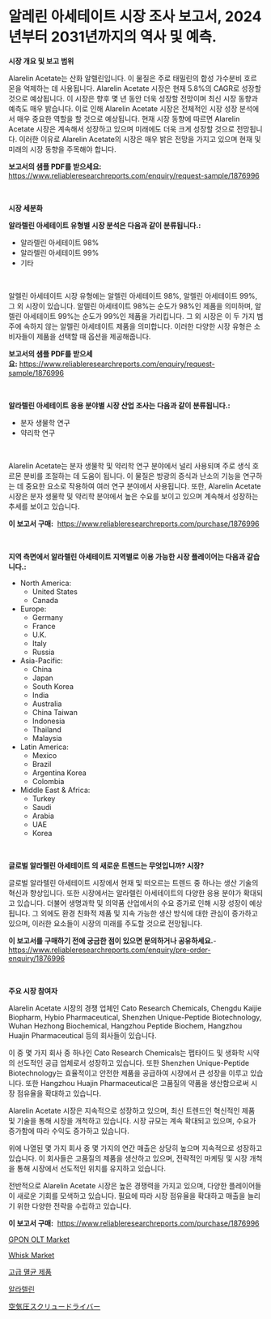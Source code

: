 <p><h1>알레린 아세테이트 시장 조사 보고서, 2024년부터 2031년까지의 역사 및 예측.</h1></p><p><strong>시장 개요 및 보고 범위</strong></p>
<p><p>Alarelin Acetate는 산화 알렐린입니다. 이 물질은 주로 태밀린의 합성 가수분비 호르몬을 억제하는 데 사용됩니다. Alarelin Acetate 시장은 현재 5.8%의 CAGR로 성장할 것으로 예상됩니다. 이 시장은 향후 몇 년 동안 더욱 성장할 전망이며 최신 시장 동향과 예측도 매우 밝습니다. 이로 인해 Alarelin Acetate 시장은 전체적인 시장 성장 분석에서 매우 중요한 역할을 할 것으로 예상됩니다. 현재 시장 동향에 따르면 Alarelin Acetate 시장은 계속해서 성장하고 있으며 미래에도 더욱 크게 성장할 것으로 전망됩니다. 이러한 이유로 Alarelin Acetate의 시장은 매우 밝은 전망을 가지고 있으며 현재 및 미래의 시장 동향을 주목해야 합니다.</p></p>
<p><strong>보고서의 샘플 PDF를 받으세요:</strong> <a href="https://www.reliableresearchreports.com/enquiry/request-sample/1876996">https://www.reliableresearchreports.com/enquiry/request-sample/1876996</a></p>
<p>&nbsp;</p>
<p><strong>시장 세분화</strong></p>
<p><strong>알라렐린 아세테이트 유형별 시장 분석은 다음과 같이 분류됩니다.:</strong></p>
<p><ul><li>알라렐린 아세테이트 98%</li><li>알라렐린 아세테이트 99%</li><li>기타</li></ul></p>
<p>&nbsp;</p>
<p><p>알렐린 아세테이트 시장 유형에는 알렐린 아세테이트 98%, 알렐린 아세테이트 99%, 그 외 시장이 있습니다. 알렐린 아세테이트 98%는 순도가 98%인 제품을 의미하며, 알렐린 아세테이트 99%는 순도가 99%인 제품을 가리킵니다. 그 외 시장은 이 두 가지 범주에 속하지 않는 알렐린 아세테이트 제품을 의미합니다. 이러한 다양한 시장 유형은 소비자들이 제품을 선택할 때 옵션을 제공해줍니다.</p></p>
<p><strong>보고서의 샘플 PDF를 받으세요:</strong>&nbsp;<a href="https://www.reliableresearchreports.com/enquiry/request-sample/1876996">https://www.reliableresearchreports.com/enquiry/request-sample/1876996</a></p>
<p>&nbsp;</p>
<p><strong> 알라렐린 아세테이트 응용 분야별 시장 산업 조사는 다음과 같이 분류됩니다.:</strong></p>
<p><ul><li>분자 생물학 연구</li><li>약리학 연구</li></ul></p>
<p>&nbsp;</p>
<p><p>Alarelin Acetate는 분자 생물학 및 약리학 연구 분야에서 널리 사용되며 주로 생식 호르몬 분비를 조절하는 데 도움이 됩니다. 이 물질은 방광의 증식과 난소의 기능을 연구하는 데 중요한 요소로 작용하여 여러 연구 분야에서 사용됩니다. 또한, Alarelin Acetate 시장은 분자 생물학 및 약리학 분야에서 높은 수요를 보이고 있으며 계속해서 성장하는 추세를 보이고 있습니다.</p></p>
<p><strong>이 보고서 구매:</strong>&nbsp; <a href="https://www.reliableresearchreports.com/purchase/1876996">https://www.reliableresearchreports.com/purchase/1876996</a></p>
<p>&nbsp;</p>
<p><strong>지역 측면에서 알라렐린 아세테이트 지역별로 이용 가능한 시장 플레이어는 다음과 같습니다.:</strong></p>
<p><ul>
    <li>
        North America:
        <ul>
            <li>United States</li>
            <li>Canada</li>
        </ul>
    </li>
    <li>
        Europe:
        <ul>
            <li>Germany</li>
            <li>France</li>
            <li>U.K.</li>
            <li>Italy</li>
            <li>Russia</li>
        </ul>
    </li>
    <li>
        Asia-Pacific:
        <ul>
            <li>China</li>
            <li>Japan</li>
            <li>South Korea</li>
            <li>India</li>
            <li>Australia</li>
            <li>China Taiwan</li>
            <li>Indonesia</li>
            <li>Thailand</li>
            <li>Malaysia</li>
        </ul>
    </li>
    <li>
        Latin America:
        <ul>
            <li>Mexico</li>
            <li>Brazil</li>
            <li>Argentina Korea</li>
            <li>Colombia</li>
        </ul>
    </li>
    <li>
        Middle East & Africa:
        <ul>
            <li>Turkey</li>
            <li>Saudi</li>
            <li>Arabia</li>
            <li>UAE</li>
            <li>Korea</li>
        </ul>
    </li>
    </ul></p>
<p>&nbsp;</p>
<p><strong>글로벌 알라렐린 아세테이트 의 새로운 트렌드는 무엇입니까? 시장?</strong></p>
<p><p>글로벌 알라렐린 아세테이트 시장에서 현재 및 떠오르는 트렌드 중 하나는 생산 기술의 혁신과 향상입니다. 또한 시장에서는 알라렐린 아세테이트의 다양한 응용 분야가 확대되고 있습니다. 더불어 생명과학 및 의약품 산업에서의 수요 증가로 인해 시장 성장이 예상됩니다. 그 외에도 환경 친화적 제품 및 지속 가능한 생산 방식에 대한 관심이 증가하고 있으며, 이러한 요소들이 시장의 미래를 주도할 것으로 전망됩니다.</p></p>
<p><strong>이 보고서를 구매하기 전에 궁금한 점이 있으면 문의하거나 공유하세요.</strong>- <a href="https://www.reliableresearchreports.com/enquiry/pre-order-enquiry/1876996">https://www.reliableresearchreports.com/enquiry/pre-order-enquiry/1876996</a></p>
<p>&nbsp;</p>
<p><strong>주요 시장 참여자</strong></p>
<p><p>Alarelin Acetate 시장의 경쟁 업체인 Cato Research Chemicals, Chengdu Kaijie Biopharm, Hybio Pharmaceutical, Shenzhen Unique-Peptide Biotechnology, Wuhan Hezhong Biochemical, Hangzhou Peptide Biochem, Hangzhou Huajin Pharmaceutical 등의 회사들이 있습니다. </p><p>이 중 몇 가지 회사 중 하나인 Cato Research Chemicals는 펩타이드 및 생화학 시약의 선도적인 공급 업체로서 성장하고 있습니다. 또한 Shenzhen Unique-Peptide Biotechnology는 효율적이고 안전한 제품을 공급하여 시장에서 큰 성장을 이루고 있습니다. 또한 Hangzhou Huajin Pharmaceutical은 고품질의 약품을 생산함으로써 시장 점유율을 확대하고 있습니다.</p><p>Alarelin Acetate 시장은 지속적으로 성장하고 있으며, 최신 트렌드인 혁신적인 제품 및 기술을 통해 시장을 개척하고 있습니다. 시장 규모는 계속 확대되고 있으며, 수요가 증가함에 따라 수익도 증가하고 있습니다.</p><p>위에 나열된 몇 가지 회사 중 몇 가지의 연간 매출은 상당히 높으며 지속적으로 성장하고 있습니다. 이 회사들은 고품질의 제품을 생산하고 있으며, 전략적인 마케팅 및 시장 개척을 통해 시장에서 선도적인 위치를 유지하고 있습니다.</p><p>전반적으로 Alarelin Acetate 시장은 높은 경쟁력을 가지고 있으며, 다양한 플레이어들이 새로운 기회를 모색하고 있습니다. 필요에 따라 시장 점유율을 확대하고 매출을 늘리기 위한 다양한 전략을 수립하고 있습니다.</p></p>
<p><strong>이 보고서 구매:</strong>&nbsp;&nbsp;<a href="https://www.reliableresearchreports.com/purchase/1876996">https://www.reliableresearchreports.com/purchase/1876996</a></p>
<p><p><a href="https://view.publitas.com/reportprime-1/gpon-olt-market-size-furnishes-valuable-information-encompassing-market-share-market-trends-and-projections-spanning-from-2024-to-2031/">GPON OLT Market</a></p><p><a href="https://github.com/derrinmiltonellis35gcl/Market-Research-Report-List-1/blob/main/whisk-market.md">Whisk Market</a></p><p><a href="https://medium.com/@rudyswaniafgwski56664/%EA%B3%A0%EA%B8%89-%EB%A9%B8%EA%B7%A0-%EC%A0%9C%ED%92%88-%EC%8B%9C%EC%9E%A5-%EB%B3%B4%EA%B3%A0%EC%84%9C%EB%8A%94-%EC%9D%B4-%EC%8B%9C%EC%9E%A5%EC%9D%98-%EC%B5%9C%EC%8B%A0-%ED%8A%B8%EB%A0%8C%EB%93%9C%EC%99%80-%EC%84%B1%EC%9E%A5-%EA%B8%B0%ED%9A%8C%EB%A5%BC-%EB%B0%9D%ED%98%80%EC%A4%8D%EB%8B%88%EB%8B%A4-e46b2a94b7f6">고급 멸균 제품</a></p><p><a href="https://github.com/fredrickeglers/Market-Research-Report-List-1/blob/main/71260082915.md">알라렐린</a></p><p><a href="https://github.com/hwbcz413288296/Market-Research-Report-List-1/blob/main/62201103283.md">空気圧スクリュードライバー</a></p></p>
